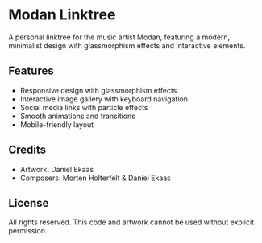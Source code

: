# Modan Linktree

A personal linktree for the music artist Modan, featuring a modern, minimalist design with glassmorphism effects and interactive elements.

## Features

- Responsive design with glassmorphism effects
- Interactive image gallery with keyboard navigation
- Social media links with particle effects
- Smooth animations and transitions
- Mobile-friendly layout

## Credits

- Artwork: Daniel Ekaas
- Composers: Morten Holterfelt & Daniel Ekaas

## License

All rights reserved. This code and artwork cannot be used without explicit permission. 
